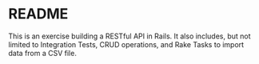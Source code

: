 # README

This is an exercise building a RESTful API in Rails. It also includes, but not limited to Integration Tests, CRUD operations, and Rake Tasks to import data from a CSV file.
